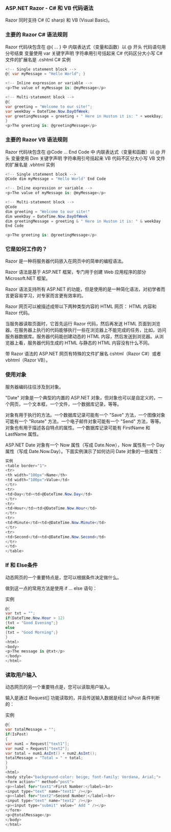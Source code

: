 ### ASP.NET Razor - C# 和 VB 代码语法
Razor 同时支持 C# (C sharp) 和 VB (Visual Basic)。

### 主要的 Razor C# 语法规则
Razor 代码块包含在 @{ ... } 中
内联表达式（变量和函数）以 @ 开头
代码语句用分号结束
变量使用 var 关键字声明
字符串用引号括起来
C# 代码区分大小写
C# 文件的扩展名是 .cshtml
C# 实例
```c#
<!-- Single statement block -->
@{ var myMessage = "Hello World"; }

<!-- Inline expression or variable -->
<p>The value of myMessage is: @myMessage</p>

<!-- Multi-statement block -->
@{
var greeting = "Welcome to our site!";
var weekDay = DateTime.Now.DayOfWeek;
var greetingMessage = greeting + " Here in Huston it is: " + weekDay;
}
<p>The greeting is: @greetingMessage</p>
```


### 主要的 Razor VB 语法规则
Razor 代码块包含在 @Code ... End Code 中
内联表达式（变量和函数）以 @ 开头
变量使用 Dim 关键字声明
字符串用引号括起来
VB 代码不区分大小写
VB 文件的扩展名是 .vbhtml
实例
```c#
<!-- Single statement block -->
@Code dim myMessage = "Hello World" End Code

<!-- Inline expression or variable -->
<p>The value of myMessage is: @myMessage</p>

<!-- Multi-statement block -->
@Code
dim greeting = "Welcome to our site!"
dim weekDay = DateTime.Now.DayOfWeek
dim greetingMessage = greeting & " Here in Huston it is: " & weekDay
End Code

<p>The greeting is: @greetingMessage</p>
```


### 它是如何工作的？
Razor 是一种将服务器代码嵌入在网页中的简单的编程语法。

Razor 语法是基于 ASP.NET 框架，专门用于创建 Web 应用程序的部分 Microsoft.NET 框架。

Razor 语法支持所有 ASP.NET 的功能，但是使用的是一种简化语法，对初学者而言更容易学习，对专家而言更有效率的。

Razor 网页可以被描述成带以下两种类型内容的 HTML 网页： HTML 内容和 Razor 代码。

当服务器读取页面时，它首先运行 Razor 代码，然后再发送 HTML 页面到浏览器。在服务器上执行的代码能够执行一些在浏览器上不能完成的任务，比如，访问服务器数据库。服务器代码能创建动态的 HTML 内容，然后发送到浏览器。从浏览器上看，服务器代码生成的 HTML 与静态的 HTML 内容没有什么不同。

带 Razor 语法的 ASP.NET 网页有特殊的文件扩展名 cshtml（Razor C#）或者 vbhtml（Razor VB）。

### 使用对象
服务器编码往往涉及到对象。

"Date" 对象是一个典型的内置的 ASP.NET 对象，但对象也可以是自定义的，一个网页，一个文本框，一个文件，一个数据库记录，等等。

对象有用于执行的方法。一个数据库记录可能有一个 "Save" 方法，一个图像对象可能有一个 "Rotate" 方法，一个电子邮件对象可能有一个 "Send" 方法，等等。
对象也有用于描述各自特点的属性。一个数据库记录可能有 FirstName 和 LastName 属性。

ASP.NET Date 对象有一个 Now 属性（写成 Date.Now），Now 属性有一个 Day 属性（写成 Date.Now.Day）。下面实例演示了如何访问 Date 对象的一些属性：

```c#
实例
<table border="1">
<tr>
<th width="100px">Name</th>
<td width="100px">Value</td>
</tr>
<tr>
<td>Day</td><td>@DateTime.Now.Day</td>
</tr>
<tr>
<td>Hour</td><td>@DateTime.Now.Hour</td>
</tr>
<tr>
<td>Minute</td><td>@DateTime.Now.Minute</td>
</tr>
<tr>
<td>Second</td><td>@DateTime.Now.Second</td>
</tr>
</td>
</table>
```


### If 和 Else条件
动态网页的一个重要特点是，您可以根据条件决定做什么。

做到这一点的常用方法是使用 if ... else 语句：

实例
```c#
@{
var txt = "";
if(DateTime.Now.Hour > 12)
{txt = "Good Evening";}
else
{txt = "Good Morning";}
}
<html>
<body>
<p>The message is @txt</p>
</body>
</html>
```


### 读取用户输入
动态网页的另一个重要特点是，您可以读取用户输入。

输入是通过 Request[] 功能读取的，并且传送输入数据是经过 IsPost 条件判断的：

实例
```c#
@{
var totalMessage = "";
if(IsPost)
{
var num1 = Request["text1"];
var num2 = Request["text2"];
var total = num1.AsInt() + num2.AsInt();
totalMessage = "Total = " + total;
}
}
<html>
<body style="background-color: beige; font-family: Verdana, Arial;">
<form action="" method="post">
<p><label for="text1">First Number:</label><br>
<input type="text" name="text1" /></p>
<p><label for="text2">Second Number:</label><br>
<input type="text" name="text2" /></p>
<p><input type="submit" value=" Add " /></p>
</form>
<p>@totalMessage</p>
</body>
</html>
```